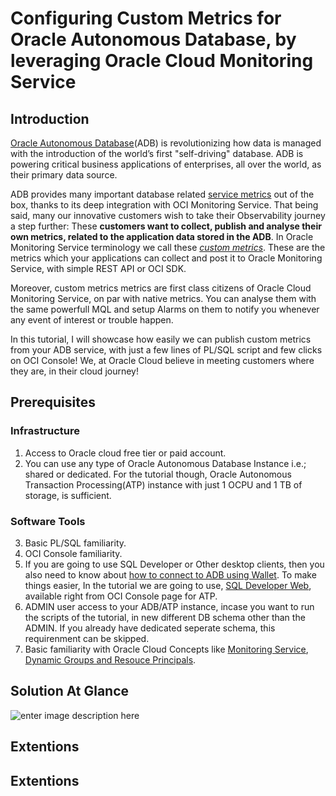 

# Configuring Custom Metrics for Oracle Autonomous Database, by leveraging Oracle Cloud Monitoring Service
## Introduction
[Oracle Autonomous Database](https://www.oracle.com/autonomous-database/)(ADB) is revolutionizing how data is managed with the introduction of the world’s first "self-driving" database. ADB is powering critical business applications of enterprises, all over the world, as their primary data source. 

ADB provides many important database related [service metrics](https://docs.oracle.com/en-us/iaas/Content/Database/References/databasemetrics_topic-Overview_of_the_Database_Service_Autonomous_Database_Metrics.htm) out of the box, thanks to its deep integration with OCI Monitoring Service. 
That being said, many our innovative customers wish to take their Observability journey a step further:
These **customers want to collect, publish and analyse their own metrics, related to the application data stored in the ADB**. In Oracle Monitoring Service terminology we call these [*custom metrics*](https://docs.oracle.com/en-us/iaas/Content/Monitoring/Tasks/publishingcustommetrics.htm). These are the metrics which your applications can collect and post it to Oracle Monitoring Service, with simple REST API or OCI SDK. 

Moreover, custom metrics metrics are first class citizens of Oracle Cloud Monitoring Service, on par with native metrics. You can analyse them with the same powerfull MQL and setup Alarms on them to notify you whenever any event of interest or trouble happen.

In this tutorial, I will showcase how easily we can publish custom metrics from your ADB service, with just a few lines of PL/SQL script and few clicks on OCI Console! We, at Oracle Cloud believe in meeting customers where they are, in their cloud journey!

## Prerequisites 
### Infrastructure
 1. Access to Oracle cloud free tier or paid account.
 2. You can use any type of Oracle Autonomous Database Instance i.e.; shared or dedicated. For the tutorial though, Oracle Autonomous Transaction Processing(ATP) instance with just 1 OCPU and 1 TB of storage, is sufficient. 
 
 ### Software Tools
 3. Basic PL/SQL familiarity.
 4. OCI Console familiarity.
 5. If you are going to use SQL Developer or Other desktop clients, then you also need to know about [how to connect to ADB using Wallet](https://docs.oracle.com/en/cloud/paas/autonomous-data-warehouse-cloud/cswgs/autonomous-connect-sql-developer.html#GUID-14217939-3E8F-4782-BFF2-021199A908FD).  To make things easier, In the tutorial we are going to use, [SQL Developer Web](https://docs.oracle.com/en/cloud/paas/autonomous-database/adbsa/sql-developer-web.html#GUID-C32A78E5-4C5F-476F-86AB-AEEEA9CF2704), available right from OCI Console page for ATP. 
 6. ADMIN user access to your ADB/ATP instance, incase you want to run the scripts of the tutorial, in new different DB schema other than the ADMIN. If you already have dedicated seperate schema, this requirenment can be skipped.
 7. Basic familiarity with Oracle Cloud Concepts like [Monitoring Service](https://docs.oracle.com/en-us/iaas/Content/Monitoring/Concepts/monitoringoverview.htm), [Dynamic Groups and Resouce Principals](https://docs.oracle.com/en-us/iaas/Content/Identity/Concepts/overview.htm). 
 
 ## Solution At Glance
![enter image description here](https://github.com/mayur-oci/adb_custom_metrics/blob/main/images/image.png?raw=true)
 ## Extentions

 ## Extentions

 

